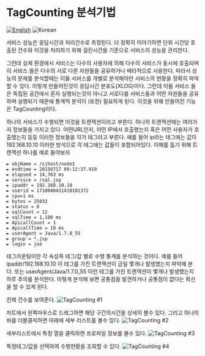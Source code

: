 # TagCounting 분석기법
[![English](https://img.shields.io/badge/language-English-orange.svg)](TagCounting-Analysis.md) ![Korean](https://img.shields.io/badge/language-Korean-blue.svg)

서비스 성능은 응답시간과 처리건수로 측정된다.  더 정확히 이야기하면
단위 시간당 호출된 건수와 이것을 처리하기 위해 걸린시간을 기준으로 서비스의 성능을 관리한다.

그런데 실제 환경에서 서비스는 다수의 사용자에 의해 다수의 서비스가 동시에 호출되며 이 서비스 들은 다수의 서로 다른 자원들을 공유하거나 배타적으로 사용한다.
따라서 성능의 문제를 분석할때는 이들 서비스를 개별로 분석해야만 서비스의 현황을 정확히 파악할 수 있다. 이렇게 만들어진것이 응답시간 분포도(XLOG)이다. 
그런데 이들 서비스 들은 독립된 공간에서 혼자 실행되는것이 아니고 서로다를 서비스들과 어떤 자원들을 공유하며 실행되기 때문에 통계적 분석이 (또한) 필요하게 된다. 이것을 위해 만들어진 기능은 TagCounting이다.

하나의 서비스가 수행되면 이것을 트랜잭션이라고 부른다. 
하나의 트랜잭션에는 여러가지 정보들을 가지고 있다. 어떤URL인지, 어떤 IP에서 호출했는지 혹은 어떤 사용자가 호출했는지 등등 이러한 정보들을 각가 테그라고 부른다.
예를 들어 ip라는 테그에는 값이 192.168.10.10 이러한 방식으로 각 테그에는 값들이 포함되어있다. 
이해를 돕기 위해 트랜잭션 하나를 예로 들어보자

```
► objName = /sjhost/node1
► endtime = 20150717 09:12:37.919
► elapsed = 14,763 ms
► service = /sql.jsp
► ipaddr = 192.168.10.10
► userid = 1710040431418101372
► cpu=1 ms
► bytes = 25032
► status = 0
► sqlCount = 12
► sqlTime = 1,100 ms
► ApicallCount = 1
► ApicallTime = 10 ms
► userAgent = Java/1.7.0_55
► group = *.jsp
► login = joe
```

테그카운팅이란 각 속성즉 테그/값 별로 수행 통계를 분석하는 것이다.
예를 들어 ipaddr/192.168.10.10 이 테그를 가진 트랜잭션이 금일 몇개나 발생했는지 파악해 본다. 또는 userAgent/Java/1.7.0_55 이런 테그를 가진 트랜잭션이 몇개나 발생했는지 하루 추의를 분석한다. 
이렇게 분석해 보면 공통점을 발견하거나 공통점이 없다는 확신을 할 수 있게 된다. 

전체 건수를 보여준다.
![TagCounting #1](../img/client/tagcnt_1.png)

차트에서 왼쪽마우스로 드레그하면 해당 구간의시간을 상세히 볼수 있다.
그리고 하나의 바를 더블클릭하면 아래에 세부 리스트를 볼수 있다.
![TagCounting #2](../img/client/tagcnt_2.png)

세부리스트에서 특정 열을 클릭하면 프로파일 정보를 볼수 있다.
![TagCounting #3](../img/client/tagcnt_3.png)

특정테그/값을 선택하여 수행현황을 조회할 수 있다.
![TagCounting #4](../img/client/tagcnt_4.png)